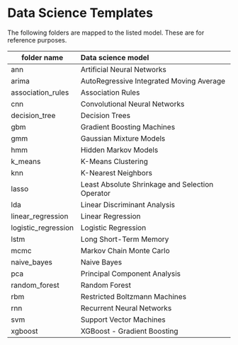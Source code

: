 # Data Science Templates

The following folders are mapped to the listed model. These are for reference purposes.


| folder name          |      Data science model                         |
|----------------------|:------------------------------------------------|
| ann                  | Artificial Neural Networks                      |
| arima                | AutoRegressive Integrated Moving Average        |
| association_rules    | Association Rules                               |
| cnn                  | Convolutional Neural Networks                   |
| decision_tree        | Decision Trees                                  |
| gbm                  | Gradient Boosting Machines                      |
| gmm                  | Gaussian Mixture Models                         |
| hmm                  | Hidden Markov Models                            |
| k_means              | K-Means Clustering                              |
| knn                  | K-Nearest Neighbors                             |
| lasso                | Least Absolute Shrinkage and Selection Operator |
| lda                  | Linear Discriminant Analysis                    |
| linear_regression    | Linear Regression                               |
| logistic_regression  | Logistic Regression                             |
| lstm                 | Long Short-Term Memory                          |
| mcmc                 | Markov Chain Monte Carlo                        |
| naive_bayes          | Naive Bayes                                     |
| pca                  | Principal Component Analysis                    |
| random_forest        | Random Forest                                   |
| rbm                  | Restricted Boltzmann Machines                   |
| rnn                  | Recurrent Neural Networks                       |
| svm                  | Support Vector Machines                         |
| xgboost              | XGBoost - Gradient Boosting                     |

